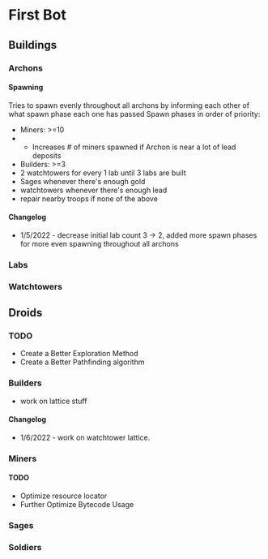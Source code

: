 # First Bot

## Buildings
### Archons
#### Spawning
Tries to spawn evenly throughout all archons by informing each other of what spawn phase each one has passed
Spawn phases in order of priority:
- Miners: >=10
- - Increases # of miners spawned if Archon is near a lot of lead deposits
- Builders: >=3
- 2 watchtowers for every 1 lab until 3 labs are built
- Sages whenever there's enough gold
- watchtowers whenever there's enough lead
- repair nearby troops if none of the above

#### Changelog
- 1/5/2022 - decrease initial lab count 3 -> 2, added more spawn phases for more even spawning throughout all archons

### Labs
### Watchtowers
## Droids
### TODO
- Create a Better Exploration Method
- Create a Better Pathfinding algorithm
### Builders
- work on lattice stuff
#### Changelog
- 1/6/2022 - work on watchtower lattice.
### Miners
#### TODO
- Optimize resource locator
- Further Optimize Bytecode Usage
### Sages
### Soldiers
